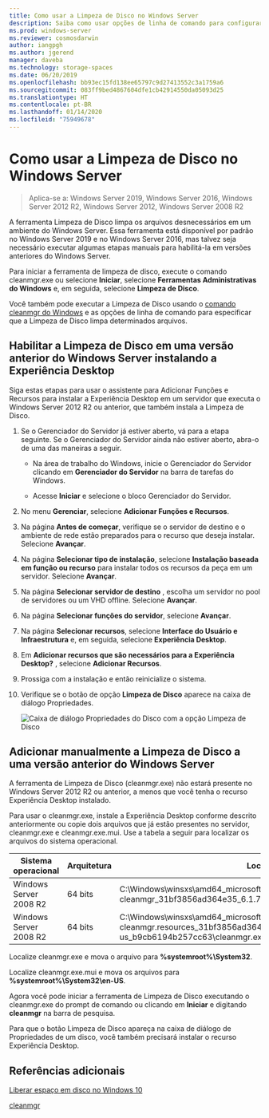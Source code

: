```yaml
---
title: Como usar a Limpeza de Disco no Windows Server
description: Saiba como usar opções de linha de comando para configurar a ferramenta de Limpeza de Disco (cleanmgr.exe) para limpar automaticamente determinados arquivos.
ms.prod: windows-server
ms.reviewer: cosmosdarwin
author: iangpgh
ms.author: jgerend
manager: daveba
ms.technology: storage-spaces
ms.date: 06/20/2019
ms.openlocfilehash: bb93ec15fd138ee65797c9d27413552c3a1759a6
ms.sourcegitcommit: 083ff9bed4867604dfe1cb42914550da05093d25
ms.translationtype: HT
ms.contentlocale: pt-BR
ms.lasthandoff: 01/14/2020
ms.locfileid: "75949678"
---
```

# <a name="using-disk-cleanup-on-windows-server"></a>Como usar a Limpeza de Disco no Windows Server

> Aplica-se a: Windows Server 2019, Windows Server 2016, Windows Server 2012 R2, Windows Server 2012, Windows Server 2008 R2

A ferramenta Limpeza de Disco limpa os arquivos desnecessários em um ambiente do Windows Server. Essa ferramenta está disponível por padrão no Windows Server 2019 e no Windows Server 2016, mas talvez seja necessário executar algumas etapas manuais para habilitá-la em versões anteriores do Windows Server.

Para iniciar a ferramenta de limpeza de disco, execute o comando cleanmgr.exe ou selecione **Iniciar**, selecione **Ferramentas Administrativas do Windows** e, em seguida, selecione **Limpeza de Disco**.

Você também pode executar a Limpeza de Disco usando o [comando cleanmgr do Windows](../../administration/windows-commands/cleanmgr.md) e as opções de linha de comando para especificar que a Limpeza de Disco limpa determinados arquivos.

## <a name="enable-disk-cleanup-on-an-earlier-version-of-windows-server-by-installing-the-desktop-experience"></a>Habilitar a Limpeza de Disco em uma versão anterior do Windows Server instalando a Experiência Desktop

Siga estas etapas para usar o assistente para Adicionar Funções e Recursos para instalar a Experiência Desktop em um servidor que executa o Windows Server 2012 R2 ou anterior, que também instala a Limpeza de Disco.

1. Se o Gerenciador do Servidor já estiver aberto, vá para a etapa seguinte. Se o Gerenciador do Servidor ainda não estiver aberto, abra-o de uma das maneiras a seguir.

   - Na área de trabalho do Windows, inicie o Gerenciador do Servidor clicando em **Gerenciador do Servidor** na barra de tarefas do Windows.

   - Acesse **Iniciar** e selecione o bloco Gerenciador do Servidor.

1. No menu **Gerenciar**, selecione **Adicionar Funções e Recursos**.

1. Na página **Antes de começar**, verifique se o servidor de destino e o ambiente de rede estão preparados para o recurso que deseja instalar. Selecione **Avançar**.

1. Na página **Selecionar tipo de instalação**, selecione **Instalação baseada em função ou recurso** para instalar todos os recursos da peça em um servidor. Selecione **Avançar**.

1. Na página **Selecionar servidor de destino** , escolha um servidor no pool de servidores ou um VHD offline. Selecione **Avançar**.

1. Na página **Selecionar funções do servidor**, selecione **Avançar**.

1. Na página **Selecionar recursos**, selecione **Interface do Usuário e Infraestrutura** e, em seguida, selecione **Experiência Desktop**.

1. Em **Adicionar recursos que são necessários para a Experiência Desktop?** , selecione **Adicionar Recursos**.

1. Prossiga com a instalação e então reinicialize o sistema.

1. Verifique se o botão de opção **Limpeza de Disco** aparece na caixa de diálogo Propriedades.

   ![Caixa de diálogo Propriedades do Disco com a opção Limpeza de Disco](media/diskpropswcleanup.png)

## <a name="manually-add-disk-cleanup-to-an-earlier-version-of-windows-server"></a>Adicionar manualmente a Limpeza de Disco a uma versão anterior do Windows Server

A ferramenta de Limpeza de Disco (cleanmgr.exe) não estará presente no Windows Server 2012 R2 ou anterior, a menos que você tenha o recurso Experiência Desktop instalado.

Para usar o cleanmgr.exe, instale a Experiência Desktop conforme descrito anteriormente ou copie dois arquivos que já estão presentes no servidor, cleanmgr.exe e cleanmgr.exe.mui. Use a tabela a seguir para localizar os arquivos do sistema operacional.

| Sistema operacional  | Arquitetura  | Localização do arquivo  |
| ----------------- | -------------- | --------------- |
| Windows Server 2008 R2 | 64 bits | C:\Windows\winsxs\amd64_microsoft-windows-cleanmgr_31bf3856ad364e35_6.1.7600.16385_none_c9392808773cd7da\cleanmgr.exe 
| Windows Server 2008 R2 | 64 bits | C:\Windows\winsxs\amd64_microsoft-windows-cleanmgr.resources_31bf3856ad364e35_6.1.7600.16385_en-us_b9cb6194b257cc63\cleanmgr.exe.mui |

Localize cleanmgr.exe e mova o arquivo para **%systemroot%\System32**.

Localize cleanmgr.exe.mui e mova os arquivos para **%systemroot%\System32\en-US**.

Agora você pode iniciar a ferramenta de Limpeza de Disco executando o cleanmgr.exe do prompt de comando ou clicando em **Iniciar** e digitando **cleanmgr** na barra de pesquisa.

Para que o botão Limpeza de Disco apareça na caixa de diálogo de Propriedades de um disco, você também precisará instalar o recurso Experiência Desktop.

## <a name="additional-references"></a>Referências adicionais

[Liberar espaço em disco no Windows 10](https://support.microsoft.com/help/12425/windows-10-free-up-drive-space)

[cleanmgr](../../administration/windows-commands/cleanmgr.md)
